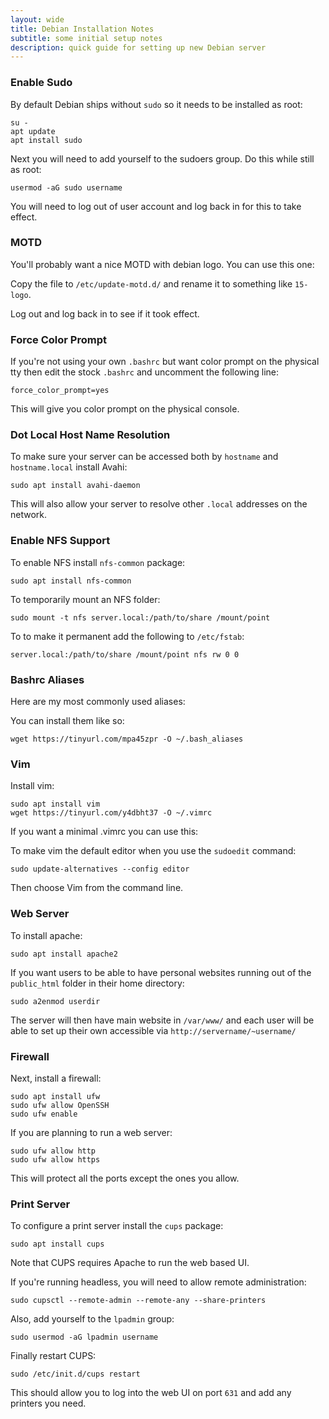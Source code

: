 ```yaml
---
layout: wide
title: Debian Installation Notes
subtitle: some initial setup notes
description: quick guide for setting up new Debian server
---
```


### Enable Sudo

By default Debian ships without `sudo` so it needs to be installed as root:

    su -
    apt update
    apt install sudo

Next you will need to add yourself to the sudoers group. Do this while still as root:

    usermod -aG sudo username

You will need to log out of user account and log back in for this to take effect.


### MOTD

You'll probably want a nice MOTD with debian logo. You can use this one:

<script src="https://gist.github.com/maciakl/93e2a445e17f3959e56462063f8474a9.js"></script>

Copy the file to `/etc/update-motd.d/` and rename it to something like `15-logo`.

Log out and log back in to see if it took effect.

### Force Color Prompt

If you're not using your own `.bashrc` but want color prompt on the physical tty then edit the stock `.bashrc` and uncomment the following line:

    force_color_prompt=yes

This will give you color prompt on the physical console.

### Dot Local Host Name Resolution

To make sure your server can be accessed both by `hostname` and `hostname.local` install Avahi:

    sudo apt install avahi-daemon

This will also allow your server to resolve other `.local` addresses on the network.

### Enable NFS Support

To enable NFS install `nfs-common` package:

    sudo apt install nfs-common

To temporarily mount an NFS folder:

    sudo mount -t nfs server.local:/path/to/share /mount/point

To to make it permanent add the following to `/etc/fstab`:

    server.local:/path/to/share /mount/point nfs rw 0 0

### Bashrc Aliases

Here are my most commonly used aliases:

<script src="https://gist.github.com/maciakl/6cee02cc43a620da99c4bb52e6c00623.js"></script>

You can install them like so:

    wget https://tinyurl.com/mpa45zpr -O ~/.bash_aliases

### Vim

Install vim:

    sudo apt install vim
    wget https://tinyurl.com/y4dbht37 -O ~/.vimrc

If you want a minimal .vimrc you can use this:

<script src="https://gist.github.com/maciakl/6e5c8021b6db6626deb12033d0f5d1a4.js"></script>

To make vim the default editor when you use the `sudoedit` command:

    sudo update-alternatives --config editor

Then choose Vim from the command line.

### Web Server

To install apache:

    sudo apt install apache2

If you want users to be able to have personal websites running out of the `public_html` folder in their home directory:

    sudo a2enmod userdir

The server will then have main website in `/var/www/` and each user will be able to set up their own accessible via `http://servername/~username/`

### Firewall

Next, install a firewall:

    sudo apt install ufw
    sudo ufw allow OpenSSH
    sudo ufw enable

If you are planning to run a web server:

    sudo ufw allow http
    sudo ufw allow https

This will protect all the ports except the ones you allow.

### Print Server

To configure a print server install the `cups` package:

    sudo apt install cups

Note that CUPS requires Apache to run the web based UI.

If you're running headless, you will need to allow remote administration:

    sudo cupsctl --remote-admin --remote-any --share-printers

Also, add yourself to the `lpadmin` group:

    sudo usermod -aG lpadmin username

Finally restart CUPS:

    sudo /etc/init.d/cups restart

This should allow you to log into the web UI on port `631` and add any printers you need.



